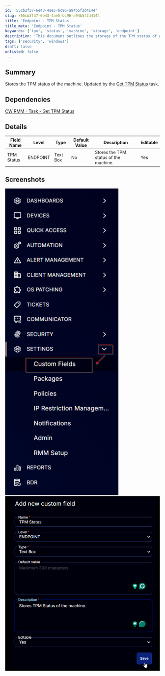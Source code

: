 ```yaml
---
id: '55cb2f37-6e43-4ae5-bc96-a94b5f2d4144'
slug: /55cb2f37-6e43-4ae5-bc96-a94b5f2d4144
title: 'Endpoint - TPM Status'
title_meta: 'Endpoint - TPM Status'
keywords: ['tpm', 'status', 'machine', 'storage', 'endpoint']
description: 'This document outlines the storage of the TPM status of a machine, detailing its dependencies, field definitions, and providing visual examples through screenshots. The information is updated by the Get TPM Status task within ConnectWise RMM.'
tags: ['security', 'windows']
draft: false
unlisted: false
---
```


## Summary

Stores the TPM status of the machine. Updated by the [Get TPM Status](<../tasks/Get TPM Status.md>) task.

## Dependencies

[CW RMM - Task - Get TPM Status](<../tasks/Get TPM Status.md>)

## Details

| Field Name   | Level    | Type      | Default Value | Description                          | Editable |
|--------------|----------|-----------|---------------|--------------------------------------|----------|
| TPM Status   | ENDPOINT | Text Box  | No            | Stores the TPM status of the machine. | Yes      |

## Screenshots

![Screenshot 1](../../../static/img/Endpoint---TPM-Status/image_1.png)
![Screenshot 2](../../../static/img/Endpoint---TPM-Status/image_2.png)


